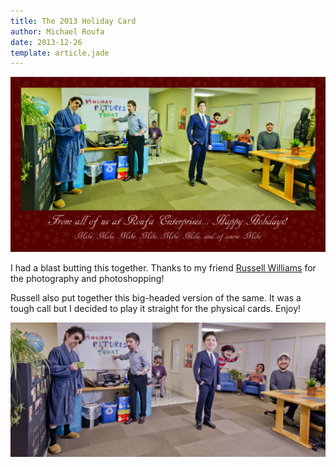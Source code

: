 ```yaml
---
title: The 2013 Holiday Card
author: Michael Roufa
date: 2013-12-26
template: article.jade
---
```

[![My 2013 holiday card](card-1024.jpg)](card.jpg)

I had a blast butting this together. Thanks to my friend [Russell Williams](http://www.flickr.com/photos/russellelbert) for
the photography and photoshopping!

Russell also put together this big-headed version of the same. It was a tough call but I decided to play it straight for the physical cards. Enjoy!

[![Look at the big heads!](bigheads.jpg)](bigheads.jpg)